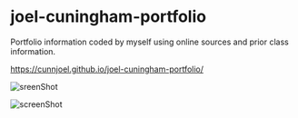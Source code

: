 # joel-cuningham-portfolio

Portfolio information coded by myself using online sources and prior class information.

https://cunnjoel.github.io/joel-cuningham-portfolio/

<img scr="./assets/images/screenshot1.png" alt=sreenShot><img>

<img scr="./assets/images/screenshot2.png" alt=screenShot><img>